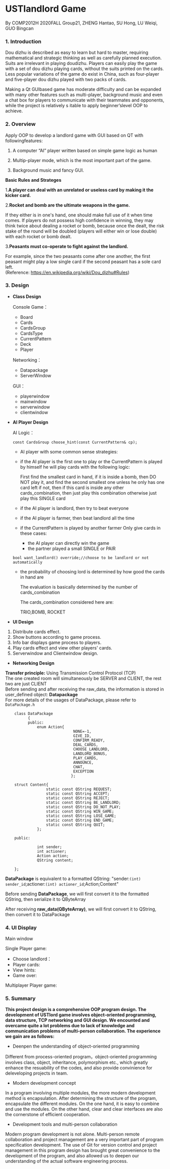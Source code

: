 # USTlandlord Game

By COMP2012H 2020FALL Group21, ZHENG Hantao, SU Hong, LU Weiqi, GUO Bingcan



### 1. Introduction

Dou dizhu is described as easy to learn but hard to master, requiring mathematical and strategic thinking as well as carefully planned execution. Suits are irrelevant in playing doudizhu. Players can easily play the game with a set of dou dizhu playing cards, without the suits printed on the cards. Less popular variations of the game do exist in China, such as four-player and five-player dou dizhu played with two packs of cards. 

Making a Qt GUIbased game has moderate difficulty and can be expanded with many other features such as multi-player, background music and even a chat box for players to communicate with their teammates and opponents, while the project is relatively s itable to apply beginner’slevel OOP to achieve.

### 2. Overview

Apply OOP to develop a landlord game with GUI based on QT with followingfeatures:

1. A computer “AI” player written based on simple game logic as human

2. Multip-player mode, which is the most important part of the game.

3. Background music and fancy GUI.

   

**Basic Rules and Strateges**

1.**A player can deal with an unrelated or useless card by making it the kicker card.**

2.**Rocket and bomb are the ultimate weapons in the game.** 

If they either is in one's hand, one should make full use of it when time comes. If players do not possess high confidence in winning, they may think twice about dealing a rocket or bomb, because once the dealt, the risk stake of the round will be doubled (players will either win or lose double) with each rocket or bomb dealt.

3.**Peasants must co-operate to fight against the landlord.**

For example, since the two peasants come after one another, the first peasant might play a low single card if the second peasant has a sole card left.    
(Reference: https://en.wikipedia.org/wiki/Dou_dizhu#Rules)




### 3. Design

* **Class Design**

  Console Game：

  * Board
  * Cards
  * CardsGroup
  * CardsType
  * CurrentPattern
  * Deck 
  * Player

  Networking：

  * Datapackage
  * ServerWindow

  GUI：

  * playerwindow
  * mainwindow
  * serverwindow
  * clientwindow

  

* **AI Player Design**

  AI Logic：  

  `const CardsGroup choose_hint(const CurrentPattern& cp);`

    * AI player with some common sense strategies:

    * if the AI player is the first one to play or the CurrentPattern is played by himself
      he will play cards with the following logic:

      First find the smallest card in hand,
      if it is inside a bomb, then DO NOT play it, and find the second smallest one unless he only has one card left
      if not, then if this card is inside any other cards_combination, then just play this combination
      otherwise just play this SINGLE card

    * if the AI player is landlord, then try to beat everyone

    * if the AI player is farmer, then beat landlord all the time

    * if the CurrentPattern is played by another farmer
      Only give cards in these cases:

      * the AI player can directly win the game
      * the partner played a small SINGLE or PAIR     



  `bool want_landlord() override;//choose to be landlord or not automatically`
      

    * the probability of choosing lord is determined by how good the cards in hand are

      The evaluation is basically determined by the number of cards_combination

      The cards_combination considered here are:

      TRIO,BOMB, ROCKET


* **UI Design**

1. Distribute cards effect.
2. Show buttons according to game process.
3. Info bar displays game process to players.
4. Play cards effect and view other players' cards.
5. Serverwindow and Clientwindow design.



* **Networking Design**

**Transfer principle:** 
      Using Transmission Control Protocol (TCP)\
      The one created room will simultaneously be SERVER and CLIENT, the rest two are just CLIENT\
      Before sending and after receiving the raw_data, the information is stored in user_defined object: **Datapackage**\
      For more details of the usages of DataPackage, please refer to `DataPackage.h`
      

        class DataPackage
              {
              public:
                  enum Action{
                                  NONE=-1,
                                  GIVE_ID,
                                  CONFIRM_READY,
                                  DEAL_CARDS,
                                  CHOOSE_LANDLORD,
                                  LANDLORD_BONUS,
                                  PLAY_CARDS,
                                  ANNOUNCE,
                                  CHAT,
                                  EXCEPTION
                                 };
                      
        struct Content{
                      static const QString REQUEST;
                      static const QString ACCEPT;
                      static const QString REJECT;
                      static const QString BE_LANDLORD;
                      static const QString DO_NOT_PLAY;
                      static const QString WIN_GAME;
                      static const QString LOSE_GAME;
                      static const QString END_GAME;
                      static const QString QUIT;
                  };
    
        public:
                  
                  int sender;
                  int actioner;
                  Action action;
                  QString content;
    
        };


**DataPackage** is equivalent to a formatted QString: "sender:`(int) sender_id`;actioner:`(int) actioner_id`;Action;Content"

Before sending  **DataPackage**, we will first convert it to the formatted QString, then serialize it to QByteArray

After receiving **raw_data(QByteArray)**, we will first convert it to QString, then convert it to DataPackage



### 4. UI Display

Main window

Single Player game:

* Choose landlord：
* Player cards:
* View hints:
* Game over:

Multiplayer Player game:



### 5. Summary
  
  **This project design is a comprehensive OOP program design. The development of USTlord game involves object-oriented programming, data structure, TCP networking and GUI design. We encounted and overcame quite a lot problems due to lack of knowledge and communication problems of multi-person collaboration. The experience we gain are as follows:**
  
- Deenpen the understanding of object-oriented programming
  
Different from process-oriented program，object-oriented programming involves class, object, inheritance, polymorphism etc., which greatly enhance the resuability of the codes, and also provide convinience for deleveloping projects in team.
    
- Modern development concept
 
In a program involving multiple modules, the more modern development method is encapsulation. After determining the structure of the program, encapsulate the different modules. On the one hand, it is easy to combine and use the modules. On the other hand, clear and clear interfaces are also the cornerstone of efficient cooperation.
   
- Development tools and multi-person collaboration

Modern program development is not alone. Multi-person remote collaboration and project management are a very important part of program specification development. The use of Git for version control and project management in this program design has brought great convenience to the development of the program, and also allowed us to deepen our understanding of the actual software engineering process.
